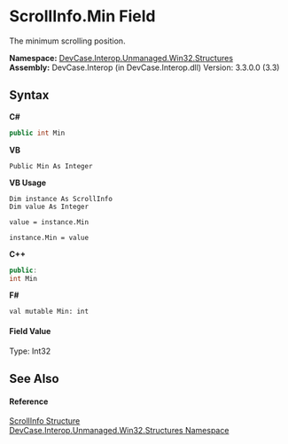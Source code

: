 # ScrollInfo.Min Field
 

The minimum scrolling position.

**Namespace:**&nbsp;<a href="N_DevCase_Interop_Unmanaged_Win32_Structures">DevCase.Interop.Unmanaged.Win32.Structures</a><br />**Assembly:**&nbsp;DevCase.Interop (in DevCase.Interop.dll) Version: 3.3.0.0 (3.3)

## Syntax

**C#**<br />
``` C#
public int Min
```

**VB**<br />
``` VB
Public Min As Integer
```

**VB Usage**<br />
``` VB Usage
Dim instance As ScrollInfo
Dim value As Integer

value = instance.Min

instance.Min = value
```

**C++**<br />
``` C++
public:
int Min
```

**F#**<br />
``` F#
val mutable Min: int
```


#### Field Value
Type: Int32

## See Also


#### Reference
<a href="T_DevCase_Interop_Unmanaged_Win32_Structures_ScrollInfo">ScrollInfo Structure</a><br /><a href="N_DevCase_Interop_Unmanaged_Win32_Structures">DevCase.Interop.Unmanaged.Win32.Structures Namespace</a><br />
